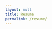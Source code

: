 ```yaml
---
layout: null
title: Resume
permalink: /resume/
---
```

<html>
<head>
    <meta charset="utf-8">
    <meta name="viewport" content="width=device-width, initial-scale=1">
    <title>Ryan F. Borchert - Resume</title>
    <style>
        * {
            margin: 0;
            padding: 0;
            box-sizing: border-box;
        }
        
        html, body {
            height: 100%;
            overflow: hidden;
        }
        
        #resume {
            width: 100vw;
            height: 100vh;
            border: none;
        }
    </style>
</head>
<body>
    <iframe id="resume" title="Ryan F. Borchert - Resume"
        src="/resume/ryan-f-borchert-resume.pdf">
    </iframe>
</body>
</html>